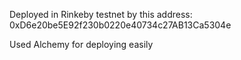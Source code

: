 Deployed in Rinkeby testnet by this address: 0xD6e20be5E92f230b0220e40734c27AB13Ca5304e

Used Alchemy for deploying easily